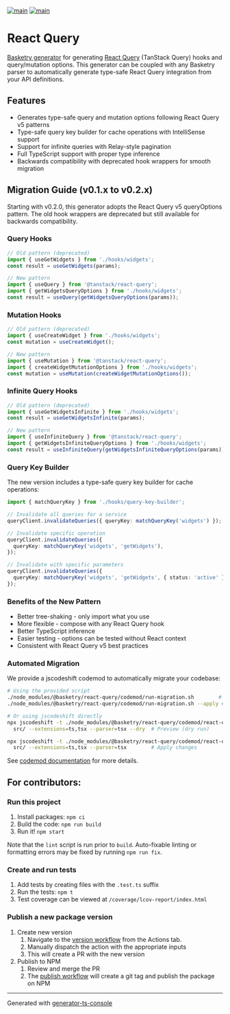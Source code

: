[![main](https://github.com/basketry/react-query/workflows/build/badge.svg?branch=main&event=push)](https://github.com/basketry/react-query/actions?query=workflow%3Abuild+branch%3Amain+event%3Apush)
[![main](https://img.shields.io/npm/v/@basketry/react-query)](https://www.npmjs.com/package/@basketry/react-query)

# React Query

[Basketry generator](https://basketry.io) for generating [React Query](https://tanstack.com/query) (TanStack Query) hooks and query/mutation options. This generator can be coupled with any Basketry parser to automatically generate type-safe React Query integration from your API definitions.

## Features

- Generates type-safe query and mutation options following React Query v5 patterns
- Type-safe query key builder for cache operations with IntelliSense support
- Support for infinite queries with Relay-style pagination
- Full TypeScript support with proper type inference
- Backwards compatibility with deprecated hook wrappers for smooth migration

## Migration Guide (v0.1.x to v0.2.x)

Starting with v0.2.0, this generator adopts the React Query v5 queryOptions pattern. The old hook wrappers are deprecated but still available for backwards compatibility.

### Query Hooks

```typescript
// Old pattern (deprecated)
import { useGetWidgets } from './hooks/widgets';
const result = useGetWidgets(params);

// New pattern
import { useQuery } from '@tanstack/react-query';
import { getWidgetsQueryOptions } from './hooks/widgets';
const result = useQuery(getWidgetsQueryOptions(params));
```

### Mutation Hooks

```typescript
// Old pattern (deprecated)
import { useCreateWidget } from './hooks/widgets';
const mutation = useCreateWidget();

// New pattern
import { useMutation } from '@tanstack/react-query';
import { createWidgetMutationOptions } from './hooks/widgets';
const mutation = useMutation(createWidgetMutationOptions());
```

### Infinite Query Hooks

```typescript
// Old pattern (deprecated)
import { useGetWidgetsInfinite } from './hooks/widgets';
const result = useGetWidgetsInfinite(params);

// New pattern
import { useInfiniteQuery } from '@tanstack/react-query';
import { getWidgetsInfiniteQueryOptions } from './hooks/widgets';
const result = useInfiniteQuery(getWidgetsInfiniteQueryOptions(params));
```

### Query Key Builder

The new version includes a type-safe query key builder for cache operations:

```typescript
import { matchQueryKey } from './hooks/query-key-builder';

// Invalidate all queries for a service
queryClient.invalidateQueries({ queryKey: matchQueryKey('widgets') });

// Invalidate specific operation
queryClient.invalidateQueries({
  queryKey: matchQueryKey('widgets', 'getWidgets'),
});

// Invalidate with specific parameters
queryClient.invalidateQueries({
  queryKey: matchQueryKey('widgets', 'getWidgets', { status: 'active' }),
});
```

### Benefits of the New Pattern

- Better tree-shaking - only import what you use
- More flexible - compose with any React Query hook
- Better TypeScript inference
- Easier testing - options can be tested without React context
- Consistent with React Query v5 best practices

### Automated Migration

We provide a jscodeshift codemod to automatically migrate your codebase:

```bash
# Using the provided script
./node_modules/@basketry/react-query/codemod/run-migration.sh        # Preview (dry run)
./node_modules/@basketry/react-query/codemod/run-migration.sh --apply # Apply changes

# Or using jscodeshift directly
npx jscodeshift -t ./node_modules/@basketry/react-query/codemod/react-query-v0.2-migration.js \
  src/ --extensions=ts,tsx --parser=tsx --dry  # Preview (dry run)

npx jscodeshift -t ./node_modules/@basketry/react-query/codemod/react-query-v0.2-migration.js \
  src/ --extensions=ts,tsx --parser=tsx        # Apply changes
```

See [codemod documentation](./codemod/README.md) for more details.

## For contributors:

### Run this project

1.  Install packages: `npm ci`
1.  Build the code: `npm run build`
1.  Run it! `npm start`

Note that the `lint` script is run prior to `build`. Auto-fixable linting or formatting errors may be fixed by running `npm run fix`.

### Create and run tests

1.  Add tests by creating files with the `.test.ts` suffix
1.  Run the tests: `npm t`
1.  Test coverage can be viewed at `/coverage/lcov-report/index.html`

### Publish a new package version

1. Create new version
   1. Navigate to the [version workflow](https://github.com/basketry/react-query/actions/workflows/version.yml) from the Actions tab.
   1. Manually dispatch the action with the appropriate inputs
   1. This will create a PR with the new version
1. Publish to NPM
   1. Review and merge the PR
   1. The [publish workflow](https://github.com/basketry/react-query/actions/workflows/publish.yml) will create a git tag and publish the package on NPM

---

Generated with [generator-ts-console](https://www.npmjs.com/package/generator-ts-console)
